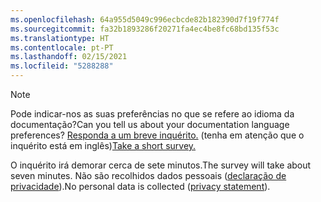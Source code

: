 ```yaml
---
ms.openlocfilehash: 64a955d5049c996ecbcde82b182390d7f19f774f
ms.sourcegitcommit: fa32b1893286f20271fa4ec4be8fc68bd135f53c
ms.translationtype: HT
ms.contentlocale: pt-PT
ms.lasthandoff: 02/15/2021
ms.locfileid: "5288288"
---
```

> [!NOTE]
><span data-ttu-id="b1763-101">Pode indicar-nos as suas preferências no que se refere ao idioma da documentação?</span><span class="sxs-lookup"><span data-stu-id="b1763-101">Can you tell us about your documentation language preferences?</span></span> <span data-ttu-id="b1763-102">[Responda a um breve inquérito.](https://aka.ms/BAG_Docs_Language_Survey) (tenha em atenção que o inquérito está em inglês)</span><span class="sxs-lookup"><span data-stu-id="b1763-102">[Take a short survey.](https://aka.ms/BAG_Docs_Language_Survey)</span></span>
>
><span data-ttu-id="b1763-103">O inquérito irá demorar cerca de sete minutos.</span><span class="sxs-lookup"><span data-stu-id="b1763-103">The survey will take about seven minutes.</span></span> <span data-ttu-id="b1763-104">Não são recolhidos dados pessoais ([declaração de privacidade](https://go.microsoft.com/fwlink/?LinkId=521839)).</span><span class="sxs-lookup"><span data-stu-id="b1763-104">No personal data is collected ([privacy statement](https://go.microsoft.com/fwlink/?LinkId=521839)).</span></span>
